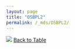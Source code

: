 ```yaml
---
layout: page
title: "OSBPL2"
permalink: /_mds/OSBPL2/
---
```


![](../../alns_9.28.22/aln_5HSAA075443_0.986.png?raw=true
)
[Back to Table](../../display)
